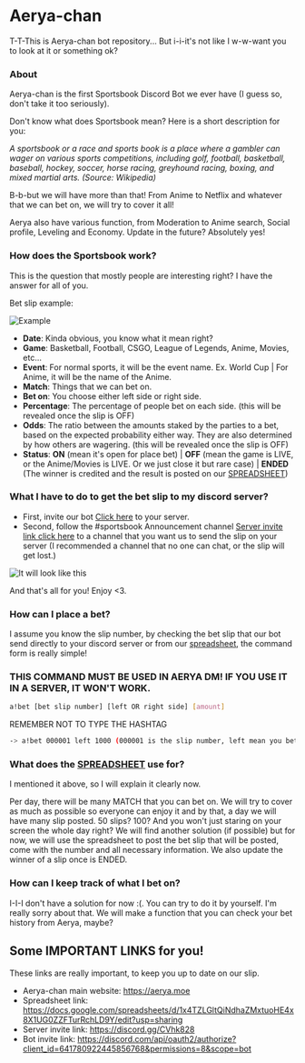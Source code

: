 # Aerya-chan
T-T-This is Aerya-chan bot repository... But i-i-it's not like I w-w-want you to look at it or something ok?

### About
Aerya-chan is the first Sportsbook Discord Bot we ever have (I guess so, don't take it too seriously). 

Don't know what does Sportsbook mean? Here is a short description for you:

_A sportsbook or a race and sports book is a place where a gambler can wager on various sports competitions, including golf, football, basketball, baseball, hockey, soccer, horse racing, greyhound racing, boxing, and mixed martial arts. (Source: Wikipedia)_ 

B-b-but we will have more than that! From Anime to Netflix and whatever that we can bet on, we will try to cover it all!

Aerya also have various function, from Moderation to Anime search, Social profile, Leveling and Economy. Update in the future? Absolutely yes!

### How does the Sportsbook work?
This is the question that mostly people are interesting right? I have the answer for all of you.

Bet slip example: 

![Example](https://i.imgur.com/VWjbONN.png "Bet slip example")

- **Date**: Kinda obvious, you know what it mean right?
- **Game**: Basketball, Football, CSGO, League of Legends, Anime, Movies, etc...
- **Event**: For normal sports, it will be the event name. Ex. World Cup | For Anime, it will be the name of the Anime.
- **Match**: Things that we can bet on.
- **Bet on**: You choose either left side or right side.
- **Percentage**: The percentage of people bet on each side. (this will be revealed once the slip is OFF)
- **Odds**: The ratio between the amounts staked by the parties to a bet, based on the expected probability either way. They are also determined by how others are wagering. (this will be revealed once the slip is OFF)
- **Status**: **ON** (mean it's open for place bet) | **OFF** (mean the game is LIVE, or the Anime/Movies is LIVE. Or we just close it but rare case) | **ENDED** (The winner is credited and the result is posted on our [SPREADSHEET](https://docs.google.com/spreadsheets/d/1x4TZLGltQiNdhaZMxtuoHE4x8X1UG0ZZFTurRchLD9Y/edit?usp=sharing))

### What I have to do to get the bet slip to my discord server? 
- First, invite our bot [Click here](https://discord.com/api/oauth2/authorize?client_id=641780922445856768&permissions=8&scope=bot) to your server.
- Second, follow the #sportsbook Announcement channel [Server invite link click here](https://discord.gg/CVhk828) to a channel that you want us to send the slip on your server (I recommended a channel that no one can chat, or the slip will get lost.)

![It will look like this](https://i.imgur.com/c2OjFjw.png "Follow")

And that's all for you! Enjoy <3.

### How can I place a bet?
I assume you know the slip number, by checking the bet slip that our bot send directly to your discord server or from our [spreadsheet](https://docs.google.com/spreadsheets/d/1x4TZLGltQiNdhaZMxtuoHE4x8X1UG0ZZFTurRchLD9Y/edit?usp=sharing), the command form is really simple!

### THIS COMMAND MUST BE USED IN AERYA DM! IF YOU USE IT IN A SERVER, IT WON'T WORK.

```bash
a!bet [bet slip number] [left OR right side] [amount]
```

REMEMBER NOT TO TYPE THE HASHTAG

```bash
-> a!bet 000001 left 1000 (000001 is the slip number, left mean you bet on left side and 1000 is the amount of Vallis you placed.)
```

### What does the [SPREADSHEET](https://docs.google.com/spreadsheets/d/1x4TZLGltQiNdhaZMxtuoHE4x8X1UG0ZZFTurRchLD9Y/edit#gid=1397547932) use for?
I mentioned it above, so I will explain it clearly now. 

Per day, there will be many MATCH that you can bet on. We will try to cover as much as possible so everyone can enjoy it and by that, a day we will have many slip posted. 50 slips? 100? And you won't just staring on your screen the whole day right? We will find another solution (if possible) but for now, we will use the spreadsheet to post the bet slip that will be posted, come with the number and all necessary information. We also update the winner of a slip once is ENDED.

### How can I keep track of what I bet on?
I-I-I don't have a solution for now :(. You can try to do it by yourself. I'm really sorry about that. We will make a function that you can check your bet history from Aerya, maybe? 

## Some IMPORTANT LINKS for you!
These links are really important, to keep you up to date on our slip. 
- Aerya-chan main website: https://aerya.moe
- Spreadsheet link: https://docs.google.com/spreadsheets/d/1x4TZLGltQiNdhaZMxtuoHE4x8X1UG0ZZFTurRchLD9Y/edit?usp=sharing
- Server invite link: https://discord.gg/CVhk828
- Bot invite link: https://discord.com/api/oauth2/authorize?client_id=641780922445856768&permissions=8&scope=bot



